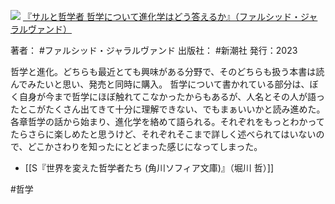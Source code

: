 ![](https://gyazo.com/5c0db94ecd34617f40b26bbf4d5e262f.jpg)
[『サルと哲学者 哲学について進化学はどう答えるか』（ファルシッド・ジャラルヴァンド）](https://amzn.to/48G4LpH)

著者： #ファルシッド・ジャラルヴァンド 
出版社： #新潮社 
発行：2023

哲学と進化。どちらも最近とても興味がある分野で、そのどちらも扱う本書は読んでみたいと思い、発売と同時に購入。
哲学について書かれている部分は、ぼく自身が今まで哲学にほぼ触れてこなかったからもあるが、人名とその人が語ったとこがたくさん出てきて十分に理解できない、でもまぁいいかと読み進めた。各章哲学の話から始まり、進化学を絡めて語られる。それぞれをもっとわかってたらさらに楽しめたと思うけど、それぞれそこまで詳しく述べられてはいないので、どこかさわりを知ったにとどまった感じになってしまった。

- [[S『世界を変えた哲学者たち (角川ソフィア文庫)』（堀川 哲）]]

#哲学 